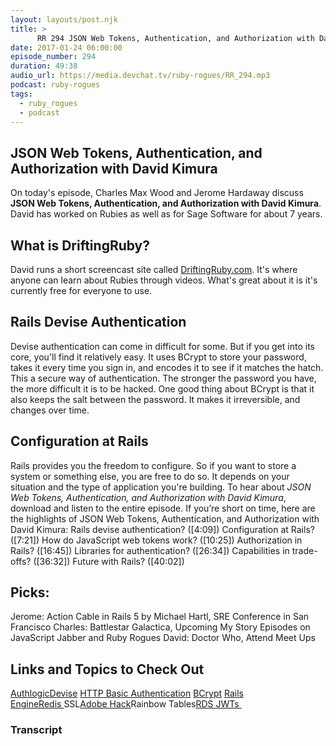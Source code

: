 ```yaml
---
layout: layouts/post.njk
title: >
      RR 294 JSON Web Tokens, Authentication, and Authorization with David Kimura
date: 2017-01-24 06:00:00
episode_number: 294
duration: 49:38
audio_url: https://media.devchat.tv/ruby-rogues/RR_294.mp3
podcast: ruby-rogues
tags: 
  - ruby_rogues
  - podcast
---
```


## JSON Web Tokens, Authentication, and Authorization with David Kimura
On today's episode, Charles Max Wood and Jerome Hardaway discuss **JSON Web Tokens, Authentication, and Authorization with David Kimura**. David has worked on Rubies as well as for Sage Software for about 7 years.
## What is DriftingRuby?
David runs a short screencast site called [DriftingRuby.com](https://www.driftingruby.com/). It's where anyone can&nbsp;learn about Rubies through videos. What's great about it is it's currently free for everyone to use.
## Rails Devise Authentication
Devise authentication can come in difficult for some. But if you get into its core, you'll find it relatively easy. It uses BCrypt to store your password, takes it every time you sign in, and encodes it to see if it matches the hatch. This a secure way of authentication. The stronger the password you have, the more difficult it is to be hacked. One good thing about BCrypt is that it also keeps the salt between the password. It makes it irreversible, and changes over time.
## Configuration&nbsp;at Rails
Rails provides you the freedom to configure. So if you want to store a system&nbsp;or something else, you are free to do so.&nbsp;It depends on your situation and the type of application you're building. To hear about _JSON Web Tokens, Authentication, and Authorization with David Kimura_, download and listen to the entire episode. If you’re short on time, here are the highlights of JSON Web Tokens, Authentication, and Authorization with David Kimura: Rails devise authentication? ([4:09]) Configuration at Rails? ([7:21]) How do JavaScript web tokens work? ([10:25]) Authorization in Rails? ([16:45]) Libraries for authentication? ([26:34]) Capabilities in trade-offs? ([36:32]) Future with Rails? ([40:02])
## Picks:
Jerome:&nbsp;Action Cable in Rails 5 by Michael Hartl, SRE Conference in San Francisco Charles:&nbsp;Battlestar Galactica, Upcoming&nbsp;My Story Episodes on JavaScript Jabber and Ruby Rogues David:&nbsp;Doctor Who, Attend Meet Ups
## Links and Topics to Check Out
[Authlogic](https://github.com/binarylogic/authlogic)[Devise](https://github.com/plataformatec/devise)&nbsp;[HTTP Basic Authentication](http://api.rubyonrails.org/classes/ActionController/HttpAuthentication/Basic.html)&nbsp;[BCrypt](http://api.rubyonrails.org/classes/ActiveModel/SecurePassword/ClassMethods.html)&nbsp;[Rails Engine](http://guides.rubyonrails.org/engines.html)[Redis&nbsp;](http://redis.io)SSL[Adobe Hack](https://nakedsecurity.sophos.com/2013/10/04/adobe-owns-up-to-getting-pwned-login-and-credit-card-data-probably-stolen-all-passwords-reset/)Rainbow Tables[RDS&nbsp;](https://aws.amazon.com/rds/)[JWTs&nbsp;](https://jwt.io/)

### Transcript


